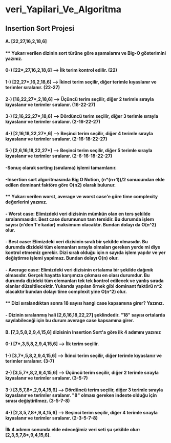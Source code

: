 # veri_Yapilari_Ve_Algoritma

## Insertion Sort Projesi

#### A. [22,27,16,2,18,6] 

####	** Yukarı verilen dizinin sort türüne göre aşamalarını ve Big-O gösterimini yazınız.
#### 0-) [22*,27,16,2,18,6] --> İlk terim kontrol edilir. (22)
#### 1-) [22,27*,16,2,18,6] --> İkinci terim seçilir, diğer terimle kıyaslanır ve terimler sıralanır.  (22-27)
#### 2-) [16,22,27*,2,18,6] --> Üçüncü terim  seçilir, diğer 2 terimle sırayla kıyaslanır ve terimler sıralanır. (16-22-27)
#### 3-) [2,16,22,27*,18,6] --> Dördüncü terim  seçilir, diğer 3 terimle sırayla kıyaslanır ve terimler sıralanır. (2-16-22-27)
#### 4-) [2,16,18,22,27*,6] --> Beşinci terim  seçilir, diğer 4 terimle sırayla kıyaslanır ve terimler sıralanır. (2-16-18-22-27)
#### 5-) [2,6,16,18,22,27*] --> Beşinci terim  seçilir, diğer 5 terimle sırayla kıyaslanır ve terimler sıralanır. (2-6-16-18-22-27)
#### -Sonuç olarak sorting (sıralama) işlemi tamamlanır.
#### -Insertion sort algoritmasında Big O Notion, (n*(n+1))/2 sonucundan elde edilen dominant faktöre göre O(n2) olarak bulunur.
#### ** Yukarı verilen worst, average ve worst case'e göre time complexity değerlerini yazınız.
#### - Worst case: Elimizdeki veri dizisinin mümkün olan en ters şekilde sıralanmasıdır. Best case durumunun tam tersidir. Bu durumda işlem sayısı (n'den 1'e kadar) maksimum olacaktır. Bundan dolayı da O(n^2) olur.
#### - Best case: Elimizdeki veri dizisinin sıralı bir şekilde olmasıdır. Bu durumda dizideki tüm elemanları sırayla olmaları gereken yerde mi diye kontrol etmemiz gerekir. Dizi sıralı olduğu için n sayıda işlem yapılır ve yer değiştirme işlemi yapılmaz. Bundan dolayı O(n) olur.
#### - Average case: Elimizdeki veri dizisinin ortalama bir şekilde dağınık olmasıdır. Gerçek hayatta karşımıza çıkması en olası durumdur. Bu durumda dizideki tüm elemanları tek tek kontrol edilecek ve yanlış sırada olanlar düzeltilecektir. Yukarıda yapılan örnek gibi dominant faktörü n^2 olacaktır bundan dolayı time complexit yine O(n^2) olur.

#### ** Dizi sıralandıktan sonra 18 sayısı hangi case kapsamına girer? Yazınız.
#### - Dizinin sıralanmış hali [2,6,16,18,22,27] şeklindedir. "18" sayısı ortalarda sayılabileceği için bu durum average case kapsamına girer.

#### B. [7,3,5,8,2,9,4,15,6] dizisinin Insertion Sort'a göre ilk 4 adımını yazınız
#### 0-) [7*,3,5,8,2,9,4,15,6] --> İlk terim seçilir.
#### 1-) [3,7*,5,8,2,9,4,15,6] --> İkinci terim seçilir, diğer terimle kıyaslanır ve terimler sıralanır. (3-7)
#### 2-) [3,5,7*,8,2,9,4,15,6] --> Üçüncü terim  seçilir, diğer 2 terimle sırayla kıyaslanır ve terimler sıralanır. (3-5-7)
#### 3-) [3,5,7,8*,2,9,4,15,6] --> Dördüncü terim  seçilir, diğer 3 terimle sırayla kıyaslanır ve terimler sıralanır. "8" olması gereken indexte olduğu için sırası değiştirilmez. (3-5-7-8)
#### 4-) [2,3,5,7,8*,9,4,15,6] --> Beşinci terim  seçilir, diğer 4 terimle sırayla kıyaslanır ve terimler sıralanır. (2-3-5-7-8)
#### İlk 4 adımın sonunda elde edeceğimiz veri seti şu şekilde olur: [2,3,5,7,8*,9,4,15,6].

